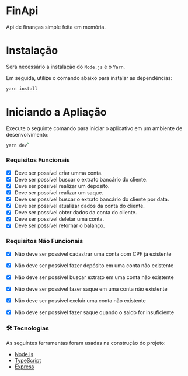 
# FinApi 

Api de finanças simple feita em memória.

# Instalação 

Será necessário a instalação do `Node.js` e o `Yarn`.

Em seguida, utilize o comando abaixo para instalar as dependências:

```bash
yarn install
```

# Iniciando a Apliação 

Execute o seguinte comando para iniciar o aplicativo em um ambiente de desenvolvimento:

```bash
yarn dev`
```

### Requisitos Funcionais 

- [x] Deve ser possível criar umma conta.
- [x] Deve ser possível buscar o extrato bancário do cliente.
- [x] Deve ser possível realizar um depósito.
- [X] Deve ser possível realizar um saque.
- [x] Deve ser possível buscar o extrato bancário do cliente por data.
- [x] Deve ser possível atualizar dados da conta do cliente.
- [x] Deve ser possível obter dados da conta do cliente.
- [x] Deve ser possível deletar uma conta.
- [x] Deve ser possível retornar o balanço.

### Requisitos Não Funcionais 
- [x] Não deve ser possível cadastrar uma conta com CPF já existente
- [x] Não deve ser possível fazer depósito em uma conta não existente
- [x] Não deve ser possível buscar extrato em uma conta não existente
- [x] Não deve ser possível fazer saque em uma conta não existente
- [x] Não deve ser possível excluir uma conta não existente
- [x] Não deve ser possível fazer saque quando o saldo for insuficiente




### 🛠 Tecnologias

As seguintes ferramentas foram usadas na construção do projeto:


- [Node.js](https://nodejs.org/en/)
- [TypeScript](https://www.typescriptlang.org/)
- [Express](https://expressjs.com/pt-br/)